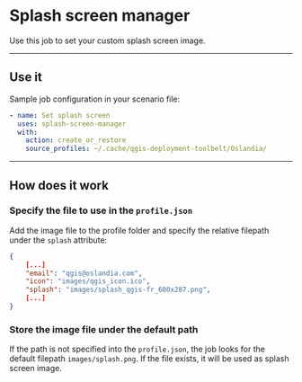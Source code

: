 # Splash screen manager

Use this job to set your custom splash screen image.

----

## Use it

Sample job configuration in your scenario file:

```yaml
- name: Set splash screen
  uses: splash-screen-manager
  with:
    action: create_or_restore
    source_profiles: ~/.cache/qgis-deployment-toolbelt/Oslandia/
```

----

## How does it work

### Specify the file to use in the `profile.json`

Add the image file to the profile folder and specify the relative filepath under the `splash` attribute:

```json
{
    [...]
    "email": "qgis@oslandia.com",
    "icon": "images/qgis_icon.ico",
    "splash": "images/splash_qgis-fr_600x287.png",
    [...]
}
```

### Store the image file under the default path

If the path is not specified into the `profile.json`, the job looks for the default filepath `images/splash.png`. If the file exists, it will be used as splash screen image.
